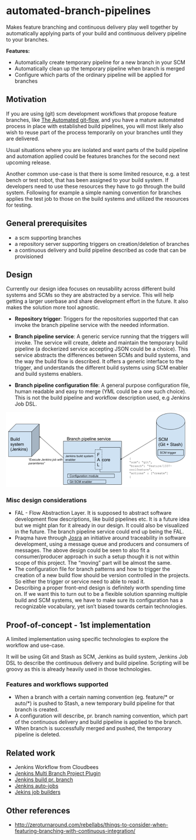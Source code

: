 # automated-branch-pipelines
Makes feature branching and continuous delivery play well together by automatically applying parts of your build and continuous delivery pipeline to your branches.

__Features:__
* Automatically create temporary pipeline for a new branch in your SCM
* Automatically clean up the temporary pipeline when branch is merged
* Configure which parts of the ordinary pipeline will be applied for branches

## Motivation
If you are using (git) scm development workflows that propose feature branches, like [The Automated git-flow](http://www.josra.org/blog/An-automated-git-branching-strategy.html),  and you have a mature automated process in place with established build pipelines, you will most likely also wish to reuse part of the process temporarily on your branches until they are delivered.

Usual situations where you are isolated and want parts of the build pipeline and automation applied could be features branches for the second next upcoming release.

Another common use-case is that there is some limited resource, e.g. a test bench or test robot, that has been assigned to your build system. If developers need to use these resources they have to go through the build system. Following for example a simple naming convention for branches applies the test job to those on the build systems and utilized the resources for testing.

## General prerequisites
* a scm supporting branches
* a repository server supporting triggers on creation/deletion of branches
* a continuous delivery and build pipeline described as code that can be provisioned

## Design
Currently our design idea focuses on reusability across different build systems and SCMs so they are abstracted by a service. This will help getting a larger userbase and share development effort in the future. It also makes the solution more tool agnostic.

* __Repository trigger__: Triggers for the repositories supported that can invoke the branch pipeline service with the needed information.

* __Branch pipeline service__: A generic service running that the triggers will invoke. The service will create, delete and maintain the temporary build pipeline (a dockerized service accepting JSON could be a choice). This service abstracts the differences between SCMs and build systems, and the way the build flow is described. It offers a generic interface to the trigger, and understands the different build systems using SCM enabler and build systems enablers.

* __Branch pipeline configuration file__: A general purpose configuration file, human readable and easy to merge (YML could be a one such choice). This is not the build pipeline and workflow description used, e.g Jenkins Job DSL.

![Overview of initial design idea](/docs/images/automated-branch-pipeline-simple-design-idea.png)

### Misc design considerations
* FAL - Flow Abstraction Layer. It is supposed to abstract software development flow descriptions, like build pipelines etc. It is a future idea but we might plan for it already in our design. It could also be visualized in the future. The branch pipeline service could end up being the FAL.
* Praqma have through [Josra](http://www.josra.org) an initiative around traceability in software development, using a message queue and producers and consumers of messages. The above design could be seen to also fit a consumer/producer approach in such a setup though it is not within scope of this project. The “moving” part will be almost the same.
* The configuration file for branch patterns and how to trigger the creation of a new build flow should be version controlled in the projects. So either the trigger or service need to able to read it.
* Describing a proper front-end design is definitely worth spending time on. If we want this to turn out to be a flexible solution spanning multiple build and SCM systems, we have to make sure its configuration has a recognizable vocabulary, yet isn’t biased towards certain technologies.

## Proof-of-concept - 1st implementation
A limited implementation using specific technologies to explore the workflow and use-case.

It will be using Git and Stash as SCM, Jenkins as build system, Jenkins Job DSL to describe the continuous delivery and build pipeline. Scripting will be groovy as this is already heavily used in those technologies.


### Features and workflows supported
* When a branch with a certain naming convention (eg. feature/* or auto/*) is pushed to Stash, a new temporary build pipeline for that branch is created.
* A configuration will describe, pr. branch naming convention, which part of the continuous delivery and build pipeline is applied to the branch.
* When branch is successfully merged and pushed, the temporary pipeline is deleted.

## Related work
* Jenkins Workflow from Cloudbees
* [Jenkins Multi Branch Project Plugin](https://wiki.jenkins-ci.org/display/JENKINS/Multi-Branch+Project+Plugin)
* [Jenkins build pr. branch](http://entagen.github.io/jenkins-build-per-branch/)
* [Jenkins auto-jobs](https://github.com/gvalkov/jenkins-autojobs)
* [Jekins job builders](https://github.com/hmrc/jenkins-job-builders)

## Other references

* http://zeroturnaround.com/rebellabs/things-to-consider-when-featuring-branching-with-continuous-integration/

